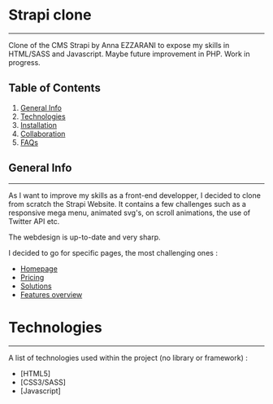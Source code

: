 # Strapi clone

---

Clone of the CMS Strapi by Anna EZZARANI to expose my skills in HTML/SASS and Javascript. Maybe future improvement in PHP. Work in progress.

## Table of Contents

1. [General Info](#general-info)
2. [Technologies](#technologies)
3. [Installation](#installation)
4. [Collaboration](#collaboration)
5. [FAQs](#faqs)

## General Info

---

As I want to improve my skills as a front-end developper, I decided to clone from scratch the Strapi Website. It contains a few challenges such as a responsive mega menu, animated svg's, on scroll animations, the use of Twitter API etc.

The webdesign is up-to-date and very sharp.

I decided to go for specific pages, the most challenging ones :

- [Homepage](https://strapi.io)
- [Pricing](https://strapi.io/pricing)
- [Solutions](https://strapi.io/user-stories)
- [Features overview](https://strapi.io/features)

# Technologies

---

A list of technologies used within the project (no library or framework) :

- [HTML5]
- [CSS3/SASS]
- [Javascript]
